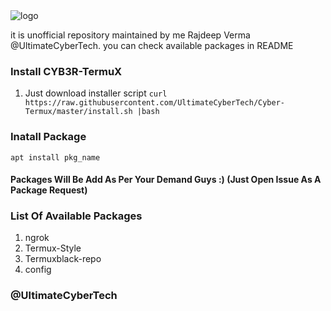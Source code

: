 <img src="https://i.ibb.co/r3CtBRZ/logo.jpg" alt="logo" border="0">


it is unofficial repository maintained by me Rajdeep Verma @UltimateCyberTech. you can check available packages in README

### Install CYB3R-TermuX
1. Just download installer script `curl https://raw.githubusercontent.com/UltimateCyberTech/Cyber-Termux/master/install.sh |bash`

### Inatall Package 
`apt install pkg_name`

#### Packages Will Be Add As Per Your Demand Guys :) (Just Open Issue As A Package Request)

### List Of Available Packages
1. ngrok
2. Termux-Style
3. Termuxblack-repo
4. config

### @UltimateCyberTech
